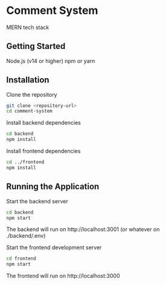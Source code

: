 # Comment System

MERN tech stack

## Getting Started

Node.js (v14 or higher)
npm or yarn

## Installation

Clone the repository
```bash
git clone <repository-url>
cd comment-system
```

Install backend dependencies
```bash
cd backend
npm install
```

Install frontend dependencies
```bash
cd ../frontend
npm install
```

## Running the Application

Start the backend server
```bash
cd backend
npm start
```
The backend will run on http://localhost:3001 (or whatever on ./backend/.env)

Start the frontend development server
```bash
cd frontend
npm start
```
The frontend will run on http://localhost:3000
